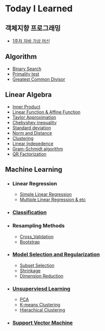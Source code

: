 # Today I Learned

## 객체지향 프로그래밍
- [1주차 자바 가상 머신](https://github.com/cmj-dev/TIL/blob/main/객체지향프로그래밍/자바%20가상%20머신.md)

## Algorithm
- [Binary Search](https://github.com/cmj-dev/TIL/blob/main/Algorithm/binarySearch.md)
- [Primality test](https://github.com/cmj-dev/TIL/blob/main/Algorithm/primality%20test.md)
- [Greatest Common Divisor](https://github.com/cmj-dev/TIL/blob/main/Algorithm/gcd.md)

## Linear Algebra
- [Inner Product](https://github.com/cmj-dev/TIL/blob/main/Linear%20Algebra/Inner%20Product.md)
- [Linear Function & Affine Function](https://github.com/cmj-dev/TIL/blob/main/Linear%20Algebra/Linear%20Function%20%26%20Affine%20Function.md)
- [Taylor Approximation](https://github.com/cmj-dev/TIL/blob/main/Linear%20Algebra/Taylor%20approximation.ipynb)
- [Chebyshev inequality](https://github.com/cmj-dev/TIL/blob/main/Linear%20Algebra/Chebyshev%20inequality.ipynb)
- [Standard deviation](https://github.com/cmj-dev/TIL/blob/main/Linear%20Algebra/Standard%20deviation.ipynb)
- [Norm and Distance](https://github.com/cmj-dev/TIL/blob/main/Linear%20Algebra/Norm%20and%20Distance.ipynb)
- [Clustering](https://github.com/cmj-dev/TIL/blob/main/Linear%20Algebra/Clustering.ipynb)
- [Linear Indepedence](https://github.com/cmj-dev/TIL/blob/main/Linear%20Algebra/Linear%20Independence.ipynb)
- [Gram-Schmidt algorithm](https://github.com/cmj-dev/TIL/blob/main/Linear%20Algebra/Gram-Schmidt%20algorithm.ipynb)
- [QR Factorization](https://github.com/cmj-dev/TIL/blob/main/Linear%20Algebra/QR_factorization.ipynb)

## Machine Learning
- ### Linear Regression
    - [Simple Linear Regression](https://github.com/cmj-dev/TIL/blob/main/Machine%20Learning/Simple%20Linear%20Regression.md)
    - [Multiple Linear Regression & etc](https://github.com/cmj-dev/TIL/blob/main/Machine%20Learning/Multiple%20Linear%20Regression%20%26%20Non%20Linear.md)
- ### [Classification](https://github.com/cmj-dev/TIL/blob/main/Machine%20Learning/Classification(Logistic%20Regression).md)
- ### Resampling Methods
    - [Cross_Validation](https://github.com/cmj-dev/TIL/blob/main/Machine%20Learning/Cross_Validation.md)
    - [Bootstrap](https://github.com/cmj-dev/TIL/blob/main/Machine%20Learning/Bootstrap.md)
- ### [Model Selection and Regularization](https://github.com/cmj-dev/TIL/blob/main/Machine%20Learning/ModelSelection.md)
    - [Subset Selection](https://github.com/cmj-dev/TIL/blob/main/Machine%20Learning/SubsetSelection.md)
    - [Shrinkage](https://github.com/cmj-dev/TIL/blob/main/Machine%20Learning/ShrinkageMethods.md)
    - [Dimension Reduction](https://github.com/cmj-dev/TIL/blob/main/Machine%20Learning/DimensionReduction.md)
- ### [Unsuperviesd Learning]()
    - [PCA]()
    - [K-means Clustering]()
    - [Hierachical Clustering]()
- ### [Support Vector Machine]()